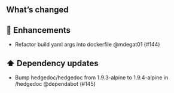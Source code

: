 ## What’s changed

## 🚀 Enhancements

- Refactor build yaml args into dockerfile @mdegat01 (#144)

## ⬆️ Dependency updates

- Bump hedgedoc/hedgedoc from 1.9.3-alpine to 1.9.4-alpine in /hedgedoc @dependabot (#145)
